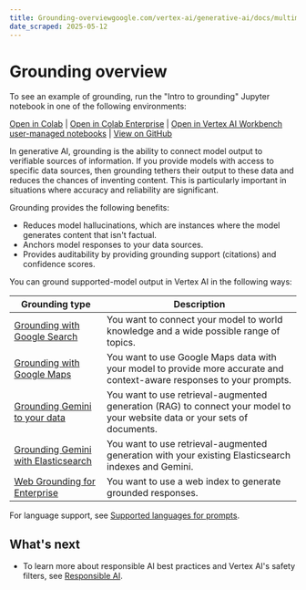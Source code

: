 ```yaml
---
title: Grounding-overviewgoogle.com/vertex-ai/generative-ai/docs/multimodal/ground-gemini
date_scraped: 2025-05-12
---
```


# Grounding overview 

To see an example of grounding,
run the "Intro to grounding" Jupyter notebook in one of the following
environments:

[Open
in Colab](https://colab.research.google.com/github/GoogleCloudPlatform/generative-ai/blob/main/gemini/grounding/intro-grounding-gemini.ipynb)
|
[Open
in Colab Enterprise](https://console.cloud.google.com/vertex-ai/colab/import/https%3A%2F%2Fraw.githubusercontent.com%2FGoogleCloudPlatform%2Fgenerative-ai%2Fmain%2Fgemini%2Fgrounding%2Fintro-grounding-gemini.ipynb)
|
[Open
in Vertex AI Workbench user-managed notebooks](https://console.cloud.google.com/vertex-ai/workbench/deploy-notebook?download_url=https%3A%2F%2Fraw.githubusercontent.com%2FGoogleCloudPlatform%2Fgenerative-ai%2Fmain%2Fgemini%2Fgrounding%2Fintro-grounding-gemini.ipynb)
|
[View on GitHub](https://github.com/GoogleCloudPlatform/generative-ai/blob/main/gemini/grounding/intro-grounding-gemini.ipynb)

In generative AI, grounding is the ability to connect model output to verifiable
sources of information. If you provide models with access to specific data
sources, then grounding tethers their output to these data and reduces the
chances of inventing content. This is particularly important in situations where
accuracy and reliability are significant.

Grounding provides the following benefits:

- Reduces model hallucinations, which are instances where the model generates
 content that isn't factual.
- Anchors model responses to your data sources.
- Provides auditability by
 providing grounding support (citations) and confidence scores.

You can ground supported-model output in Vertex AI in the following ways:

| **Grounding type** | **Description** |
| --- | --- |
| [Grounding with Google Search](https://cloud.google.com/vertex-ai/generative-ai/docs/grounding/grounding-with-google-search) | You want to connect your model to world knowledge and a wide possible range of topics. |
| [Grounding with Google Maps](https://cloud.google.com/vertex-ai/generative-ai/docs/grounding/grounding-with-google-maps) | You want to use Google Maps data with your model to provide more accurate and context-aware responses to your prompts. |
| [Grounding Gemini to your data](https://cloud.google.com/vertex-ai/generative-ai/docs/grounding/grounding-with-your-data) | You want to use retrieval-augmented generation (RAG) to connect your model to your website data or your sets of documents. |
| [Grounding Gemini with Elasticsearch](https://cloud.google.com/vertex-ai/generative-ai/docs/grounding/grounding-with-elasticsearch) | You want to use retrieval-augmented generation with your existing Elasticsearch indexes and Gemini. |
| [Web Grounding for Enterprise](https://cloud.google.com/vertex-ai/generative-ai/docs/grounding/web-grounding-enterprise) | You want to use a web index to generate grounded responses. |

For language support, see
[Supported languages for prompts](https://cloud.google.com/gemini/docs/codeassist/supported-languages#supported_languages_for_prompts).

## What's next

- To learn more about responsible AI best practices and Vertex AI's
 safety filters, see [Responsible AI](https://cloud.google.com/vertex-ai/generative-ai/docs/learn/responsible-ai).